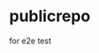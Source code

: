 # publicrepo
for e2e test


































































































































































































































































































































































































































































































































































































































































































































































































































































































































































































































































































































































































































































































































































































































































































































































































































































































































































































































































































































































































































































































































































































































































































































































































































































































































































































































































































































































































































































































































































































































































































































































































































































































































































































































































































































































































































































































































































































































































































































































































































































































































































































































































































































































































































































































































































































































































































































































































































































































































































